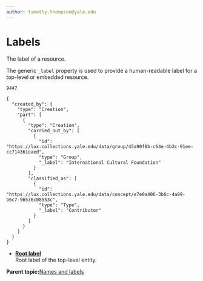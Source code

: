 ```yaml
---
author: timothy.thompson@yale.edu
---
```


# Labels

The label of a resource.

The generic `_label` property is used to provide a human-readable label for a top-level or embedded resource.

`9447`

```
{
  "created_by": {
    "type": "Creation",
    "part": [      
      {
        "type": "Creation",
        "carried_out_by": [
          {
            "id": "https://lux.collections.yale.edu/data/group/45a90f8b-c64e-4b2c-91ee-cc714361eaed",
            "type": "Group",
            "_label": "International Cultural Foundation"
          }
        ],
        "classified_as": [
          {
            "id": "https://lux.collections.yale.edu/data/concept/e7e0a406-3b6c-4a89-b6c7-96536c08553c",
            "type": "Type",
            "_label": "Contributor"
          }
        ]
      }
    ]
  }
}
```

-   **[Root label](../../tasks/names-and-labels/root_label.md)**  
Root label of the top-level entity.

**Parent topic:**[Names and labels](../../concepts/names_and_labels.md)

